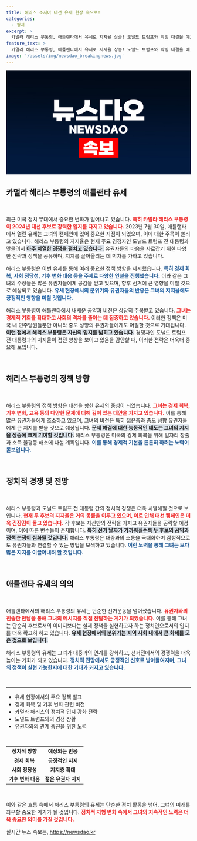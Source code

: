 ```yaml
---
title: 해리스 조지아 대선 유세 현장 속으로!
categories:
  - 정치
excerpt: >
  카멀라 해리스 부통령, 애틀랜타에서 유세로 지지율 상승! 도널드 트럼프와 박빙 대결을 예고하며 2024 대선의 판세를 뒤흔들 위기에 처하다. 클릭해서 더 알아보세요!
feature_text: >
  카멀라 해리스 부통령, 애틀랜타에서 유세로 지지율 상승! 도널드 트럼프와 박빙 대결을 예고하며 2024 대선의 판세를 뒤흔들 위기에 처하다. 클릭해서 더 알아보세요!
image: '/assets/img/newsdao_breakingnews.jpg'
---
```


<p><img src="/assets/img/newsdao_breakingnews.jpg" alt="flaretime 속보" /></p>

<h2 data-ke-size="size26">카멀라 해리스 부통령의 애틀랜타 유세</h2>

<p data-ke-size="size16">&nbsp;</p>

<p>최근 미국 정치 무대에서 중요한 변화가 일어나고 있습니다. <b><span style="color: #ee2323;">특히 카멀라 해리스 부통령이 2024년 대선 후보로 강력한 입지를 다지고 있습니다.</span></b> 2023년 7월 30일, 애틀랜타에서 열린 유세는 그녀의 캠페인에 있어 중요한 지점이 되었으며, 이에 대한 주목이 쏠리고 있습니다. 해리스 부통령의 지지율은 현재 주요 경쟁자인 도널드 트럼프 전 대통령과 맞물려서 <b><span style="background-color: #21538527;">아주 치열한 경쟁을 펼치고 있습니다.</span></b> 유권자들의 마음을 사로잡기 위한 다양한 전략과 정책을 공유하며, 지지를 끌어올리는 데 박차를 가하고 있습니다.</p>

<p>해리스 부통령은 이번 유세를 통해 여러 중요한 정책 방향을 제시했습니다. <b><span style="color: #1a5490;">특히 경제 회복, 사회 정당성, 기후 변화 대응 등을 주제로 다양한 연설을 진행했습니다.</span></b> 이와 같은 그녀의 주장들은 많은 유권자들에게 공감을 얻고 있으며, 향후 선거에 큰 영향을 미칠 것으로 예상되고 있습니다. <b><span style="color: #175ba1;">유세 현장에서의 분위기와 유권자들의 반응은 그녀의 지지율에도 긍정적인 영향을 미칠 것입니다.</span></b></p>

<p>해리스 부통령이 애틀랜타에서 내세운 공약과 비전은 상당히 주목받고 있습니다. <b><span style="color: #ee2323;">그녀는 경제적 기회를 확대하고 사회의 격차를 줄이는 데 집중하고 있습니다.</span></b> 이러한 정책은 미국 내 민주당원들뿐만 아니라 중도 성향의 유권자들에게도 어필할 것으로 기대됩니다. <b><span style="background-color: #21538527;">이런 점에서 해리스 부통령은 자신의 입지를 넓히고 있습니다.</span></b> 경쟁자인 도널드 트럼프 전 대통령과의 지지율이 접전 양상을 보이고 있음을 감안할 때, 이러한 전략은 더욱더 중요해 보입니다.</p>

<p data-ke-size="size16">&nbsp;</p>

<h2 data-ke-size="size26">해리스 부통령의 정책 방향</h2>

<p data-ke-size="size16">&nbsp;</p>

<p>해리스 부통령의 정책 방향은 대선을 향한 유세의 중심이 되었습니다. <b><span style="color: #ee2323;">그녀는 경제 회복, 기후 변화, 교육 등의 다양한 문제에 대해 깊이 있는 대안을 가지고 있습니다.</span></b> 이를 통해 많은 유권자들에게 호소하고 있으며, 그녀의 비전은 특히 젊은층과 중도 성향 유권자들에게 큰 지지를 받을 것으로 예상됩니다. <b><span style="background-color: #21538527;">문제 해결에 대한 능동적인 태도는 그녀의 지지율 상승에 크게 기여할 것입니다.</span></b> 해리스 부통령은 미국의 경제 회복을 위해 일자리 창출과 소득 불평등 해소에 나설 계획입니다. <b><span style="color: #1a5490;">이를 통해 경제적 기본을 튼튼히 하려는 노력이 돋보입니다.</span></b></p>

<p data-ke-size="size16">&nbsp;</p>

<h2 data-ke-size="size26">정치적 경쟁 및 전망</h2>

<p data-ke-size="size16">&nbsp;</p>

<p>해리스 부통령과 도널드 트럼프 전 대통령 간의 정치적 경쟁은 더욱 치열해질 것으로 보입니다. <b><span style="color: #ee2323;">현재 두 후보의 지지율은 거의 동률을 이루고 있으며, 이로 인해 대선 캠페인은 더욱 긴장감이 돌고 있습니다.</span></b> 각 후보는 자신만의 전략을 가지고 유권자들을 공략할 예정이며, 이에 따른 변수들이 존재합니다. <b><span style="background-color: #21538527;">특히 선거 날짜가 가까워질수록 두 후보의 공약과 정책 논쟁이 심화될 것입니다.</span></b> 해리스 부통령은 대중과의 소통을 극대화하며 감정적으로도 유권자들과 연결할 수 있는 방법을 모색하고 있습니다. <b><span style="color: #1a5490;">이런 노력을 통해 그녀는 보다 많은 지지를 이끌어내려 할 것입니다.</span></b></p>

<p data-ke-size="size16">&nbsp;</p>

<h2 data-ke-size="size26">애틀랜타 유세의 의의</h2>

<p data-ke-size="size16">&nbsp;</p>

<p>애틀랜타에서의 해리스 부통령의 유세는 단순한 선거운동을 넘어섰습니다. <b><span style="color: #ee2323;">유권자와의 진솔한 만남을 통해 그녀의 메시지를 직접 전달하는 계기가 되었습니다.</span></b> 이를 통해 그녀는 단순히 후보로서의 이미지보다는 실제 정책을 실현하고자 하는 정치인으로서의 입지를 더욱 확고히 하고 있습니다. <b><span style="background-color: #21538527;">유세 현장에서의 분위기는 지역 사회 내에서 큰 화제를 모은 것으로 보입니다.</span></b></p>

<p>해리스 부통령의 유세는 그녀가 대중과의 연계를 강화하고, 선거전에서의 경쟁력을 더욱 높이는 기회가 되고 있습니다. <b><span style="color: #1a5490;">정치적 전망에서도 긍정적인 신호로 받아들여지며, 그녀의 정책이 실현 가능한지에 대한 기대가 커지고 있습니다.</span></b></p>

<p data-ke-size="size16">&nbsp;</p>

<hr>

<ul>
    <li>유세 현장에서의 주요 정책 발표</li>
    <li>경제 회복 및 기후 변화 관련 비전</li>
    <li>카멀라 해리스의 정치적 입지 강화 전략</li>
    <li>도널드 트럼프와의 경쟁 상황</li>
    <li>유권자와의 관계 증진을 위한 노력</li>
</ul>

<p data-ke-size="size16">&nbsp;</p>

<table style="width: 100%;">
    <tr>
        <td style="text-align: center; height: 17px;"><b>정치적 방향</b></td>
        <td style="text-align: center; height: 17px;"><b>예상되는 반응</b></td>
    </tr>
    <tr>
        <td style="text-align: center; height: 17px;"><b>경제 회복</b></td>
        <td style="text-align: center; height: 17px;"><b>긍정적인 지지</b></td>
    </tr>
    <tr>
        <td style="text-align: center; height: 17px;"><b>사회 정당성</b></td>
        <td style="text-align: center; height: 17px;"><b>지지층 확대</b></td>
    </tr>
    <tr>
        <td style="text-align: center; height: 17px;"><b>기후 변화 대응</b></td>
        <td style="text-align: center; height: 17px;"><b>젊은 유권자 지지</b></td>
    </tr>
</table>

<p data-ke-size="size16">&nbsp;</p>

<p>이와 같은 흐름 속에서 해리스 부통령의 유세는 단순한 정치 활동을 넘어, 그녀의 미래를 좌우할 중요한 계기가 될 것입니다. <b><span style="color: #ee2323;">정치적 지형 변화 속에서 그녀의 지속적인 노력은 더욱 중요한 의미를 가질 것입니다.</span></b></p>
실시간 뉴스 속보는, <a href="https://newsdao.kr" rel="dofollow">https://newsdao.kr</a>


